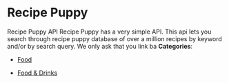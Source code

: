 # Recipe Puppy


Recipe Puppy API Recipe Puppy has a very simple API.  This api lets you search through recipe puppy database of over a million recipes by keyword and/or by search query.  We only ask that you link ba
**Categories**:

- [Food](https://github/awesome-apis/awesome-apis#food)

- [Food & Drinks](https://github/awesome-apis/awesome-apis#food-and-drinks)



